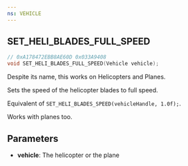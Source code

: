 ```yaml
---
ns: VEHICLE
---
```

## SET_HELI_BLADES_FULL_SPEED

```c
// 0xA178472EBB8AE60D 0x033A9408
void SET_HELI_BLADES_FULL_SPEED(Vehicle vehicle);
```

Despite its name, this works on Helicopters and Planes.

Sets the speed of the helicopter blades to full speed.

Equivalent of `SET_HELI_BLADES_SPEED(vehicleHandle, 1.0f);`.
  
Works with planes too.

## Parameters
* **vehicle**: The helicopter or the plane
